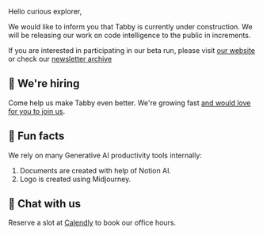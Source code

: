 Hello curious explorer,

We would like to inform you that Tabby is currently under construction. We will be releasing our work on code intelligence to the public in increments.

If you are interested in participating in our beta run, please visit [our website](https://tabbyml.com) or check our [newsletter archive](https://newsletter.tabbyml.com/)

## 🙋 We're hiring
Come help us make Tabby even better. We're growing fast [and would love for you to join us](https://tabbyml.vercel.app/).

## 👻 Fun facts
We rely on many Generative AI productivity tools internally:
1. Documents are created with help of Notion AI.
2. Logo is created using Midjourney.

## 💬 Chat with us
Reserve a slot at [Calendly](https://calendly.com/tabby_ml/chat-with-tabbyml) to book our office hours.
